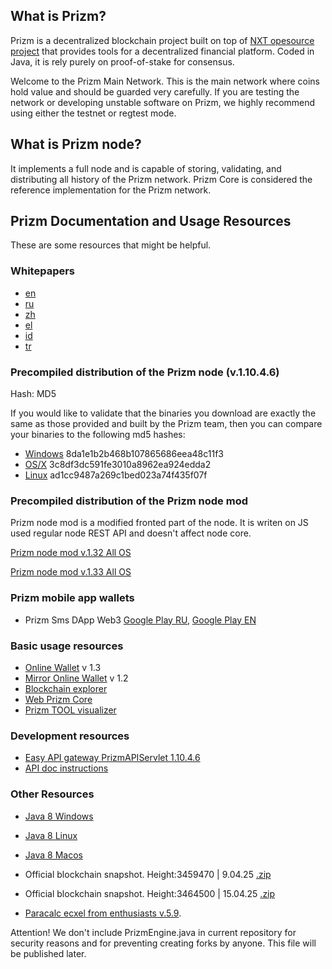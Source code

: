 What is Prizm?
-------------

Prizm is a decentralized blockchain project built on top of [NXT opesource project](https://bitbucket.org/Jelurida/nxt/src) that provides tools for a decentralized financial platform. Coded in Java, it is rely purely on proof-of-stake for consensus.

Welcome to the Prizm Main Network. This is the main network where coins hold value and should be guarded very carefully. If you are testing the network or developing unstable software on Prizm, we highly recommend using either the testnet or regtest mode.

What is Prizm node?
-------------

It implements a full node and is capable of storing, validating, and distributing all history of the Prizm network. Prizm Core is considered the reference implementation for the Prizm network.

Prizm Documentation and Usage Resources
---------------

These are some resources that might be helpful.

### Whitepapers

* [en](https://tech.prizm.vip/files/prizm_wp_en.pdf)
* [ru](https://tech.prizm.vip/files/prizm_wp_ru.pdf)
* [zh](https://tech.prizm.vip/files/prizm_wp_zh.pdf)
* [el](https://tech.prizm.vip/files/prizm_wp_el.pdf)
* [id](https://tech.prizm.vip/files/prizm_wp_id.pdf)
* [tr](https://tech.prizm.vip/files/prizm_wp_tr.pdf)

### Precompiled distribution of the Prizm node (v.1.10.4.6)

Hash: MD5

If you would like to validate that the binaries you download are exactly the same as those provided and built by the Prizm team, then you can compare your binaries to the following md5 hashes:

* [Windows](https://tech.prizm.vip/files/prizm-dist-1.10.4.6-win.exe) 8da1e1b2b468b107865686eea48c11f3
* [OS/X](https://tech.prizm.vip/files/prizm-dist-1.10.4.6-mac.dmg) 3c8df3dc591fe3010a8962ea924edda2
* [Linux](https://tech.prizm.vip/files/prizm-dist-1.10.4.6-linux.tgz) ad1cc9487a269c1bed023a74f435f07f

### Precompiled distribution of the Prizm node mod

Prizm node mod is a modified fronted part of the node. It is writen on JS used regular node REST API and doesn't affect node core.

[Prizm node mod v.1.32 All OS](https://tech.prizm.vip/files/PrizmCore_Mod_v.1.32.zip)

[Prizm node mod v.1.33 All OS](https://tech.prizm.vip/files/PrizmCore_Mod_v.1.33.zip)

### Prizm mobile app wallets

* Prizm Sms DApp Web3 [Google Play RU](https://play.google.com/store/apps/details?id=prizm.wallet&hl=ru), [Google Play EN](https://play.google.com/store/apps/details?id=prizm.wallet_en)

### Basic usage resources

* [Online Wallet](https://wallet.prizm.vip/) v 1.3
* [Mirror Online Wallet](https://mirror-prizm.vip/) v 1.2
* [Blockchain explorer](https://blockchain.prizm.vip/)
* [Web Prizm Core](https://core.prizm.vip/)
* [Prizm TOOL visualizer](https://tool-prizm.space/)

### Development resources

* [Easy API gateway PrizmAPIServlet 1.10.4.6](https://tech.prizm.vip/files/prizm-api-1.10.4.6.tgz)
* [API doc instructions](https://blockchain.prizm.vip/api-doc/PRIZM_API.html)

### Other Resources

* [Java 8  Windows](https://tech.prizm.vip/files/JavaWindows8u221.zip)
* [Java 8  Linux](https://tech.prizm.vip/files/JavaLinux8u221.zip)
* [Java 8  Macos](https://tech.prizm.vip/files/JavaMacOS8u221.zip)
* Official blockchain snapshot. Height:3459470 | 9.04.25  [.zip](https://tech.prizm.vip/files/prizm_db_3459470H.zip)
* Official blockchain snapshot. Height:3464500 | 15.04.25  [.zip](https://tech.prizm.vip/files/prizm_db_3464500H.zip)

* [Paracalc ecxel from enthusiasts v.5.9](https://tech.prizm.vip/files/PARACALC_5.9.xlsm).


Attention! We don't include PrizmEngine.java in current repository for security reasons and for preventing creating forks by anyone. This file will be published later.
